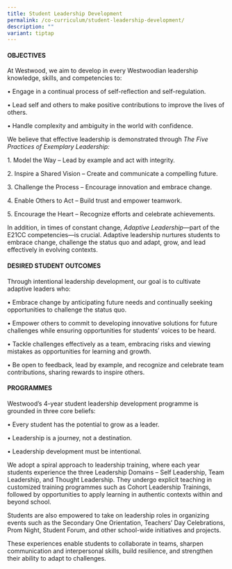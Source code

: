 ```yaml
---
title: Student Leadership Development
permalink: /co-curriculum/student-leadership-development/
description: ""
variant: tiptap
---
```

<h4>OBJECTIVES</h4>
<p>At Westwood, we aim to develop in every Westwoodian leadership knowledge,
skills, and competencies to:</p>
<p>• Engage in a continual process of self-reflection and self-regulation.</p>
<p>• Lead self and others to make positive contributions to improve the lives
of others.</p>
<p>• Handle complexity and ambiguity in the world with confidence.</p>
<p>We believe that effective leadership is demonstrated through <em>The Five Practices of Exemplary Leadership:</em>
</p>
<p>1. Model the Way – Lead by example and act with integrity.</p>
<p>2. Inspire a Shared Vision – Create and communicate a compelling future.</p>
<p>3. Challenge the Process – Encourage innovation and embrace change.</p>
<p>4. Enable Others to Act – Build trust and empower teamwork.</p>
<p>5. Encourage the Heart – Recognize efforts and celebrate achievements.</p>
<p>In addition, in times of constant change, <em>Adaptive Leadership</em>—part
of the E21CC competencies—is crucial. Adaptive leadership nurtures students
to embrace change, challenge the status quo and adapt, grow, and lead effectively
in evolving contexts.</p>
<h4>DESIRED STUDENT OUTCOMES</h4>
<p>Through intentional leadership development, our goal is to cultivate adaptive
leaders who:</p>
<p>• Embrace change by anticipating future needs and continually seeking
opportunities to challenge the status quo.</p>
<p>• Empower others to commit to developing innovative solutions for future
challenges while ensuring opportunities for students’ voices to be heard.</p>
<p>• Tackle challenges effectively as a team, embracing risks and viewing
mistakes as opportunities for learning and growth.</p>
<p>• Be open to feedback, lead by example, and recognize and celebrate team
contributions, sharing rewards to inspire others.</p>
<h4>PROGRAMMES</h4>
<p>Westwood’s 4-year student leadership development programme is grounded
in three core beliefs:</p>
<p>• Every student has the potential to grow as a leader.</p>
<p>• Leadership is a journey, not a destination.</p>
<p>• Leadership development must be intentional.</p>
<p>We adopt a spiral approach to leadership training, where each year students
experience the three Leadership Domains – Self Leadership, Team Leadership,
and Thought Leadership. They undergo explicit teaching in customized training
programmes such as Cohort Leadership Trainings, followed by opportunities
to apply learning in authentic contexts within and beyond school.</p>
<p>Students are also empowered to take on leadership roles in organizing
events such as the Secondary One Orientation, Teachers’ Day Celebrations,
Prom Night, Student Forum, and other school-wide initiatives and projects.</p>
<p>These experiences enable students to collaborate in teams, sharpen communication
and interpersonal skills, build resilience, and strengthen their ability
to adapt to challenges.</p>